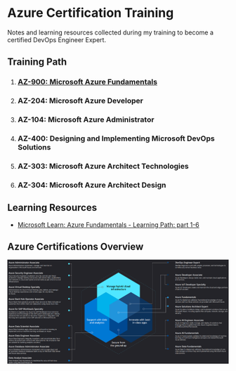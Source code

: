 # Azure Certification Training
Notes and learning resources collected during my training to become a certified DevOps Engineer Expert.

## Training Path
1. ### [AZ-900: Microsoft Azure Fundamentals](AZ-900)
2. ### AZ-204: Microsoft Azure Developer
3. ### AZ-104: Microsoft Azure Administrator
4. ### AZ-400: Designing and Implementing Microsoft DevOps Solutions
5. ### AZ-303: Microsoft Azure Architect Technologies
6. ### AZ-304: Microsoft Azure Architect Design

## Learning Resources
- [Microsoft Learn: Azure Fundamentals - Learning Path: part 1-6](https://docs.microsoft.com/en-us/learn/certifications/azure-fundamentals/)

## Azure Certifications Overview
![Azure Certifications](img/azure_certifications.png)